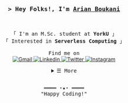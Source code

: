 <!-- Title -->
<h3 align="center">
        <samp>&gt; Hey Folks!, I'm
                <b><a target="_blank" href="https://2arian3.github.io/">Arian Boukani</a></b>
        </samp>
</h3>
<br>

<p align="center">
        <!-- Intro -->
        <samp>
                「 I'm an M.Sc. student at <b>YorkU</b> 」
                <br>
                「 Interested in <b>Serverless Computing</b> 」
                <br>
                <br>
                Find me on
                <br>
        </samp>
        <!-- Gmail -->
        <a href="mailto:boukani.arian@gmail.com" target="_blank"><img alt="Gmail"
                        src="https://img.shields.io/badge/-Gmail-c14438?style=flat&logo=Gmail&logoColor=white">
        </a>
        <!-- Linkedin -->
        <a href="https://www.linkedin.com/in/arian-boukani-6a0032215/" target="_blank"><img alt="Linkedin"
                        src="https://img.shields.io/badge/linkedin-%230077B5.svg?style=flat&logo=linkedin&logoColor=white">
        </a>
        <!-- Twitter -->
        <a href="https://twitter.com/2arian3" target="_blank"><img alt="Twitter"
                        src="https://img.shields.io/badge/Twitter-%231DA1F2.svg?style=flat&logo=Twitter&logoColor=white">
        </a>
        <!-- Instagram -->
        <a href="https://www.instagram.com/2arian3/" target="_blank"><img alt="Instagram"
                        src="https://img.shields.io/badge/-Instagram-c13584?style=flat&labelColor=c13584&logo=instagram&logoColor=white">
        </a>
</p>

<details align="center">
    <summary> <samp>&#9776; More</samp></summary>
    <p align="center">
        <br>
        <img alt="Arian Boukani's GitHub Stats" width="100%"
                src="https://github-readme-stats.vercel.app/api?username=2arian3&show_icons=true&theme=dark" />
        <br>
        <br>
        <img alt="Arian Boukani's Most Langs" width="100%"
                src="https://github-readme-stats.vercel.app/api/top-langs/?username=2arian3&size_weight=0&count_weight=1&theme=dark" />
        <br>
    </p>
</details>
<br>

<samp>
    <p align="center">
        ════ ⋆★⋆ ════
        <br>
        "Happy Coding!"
    </p>
</samp>